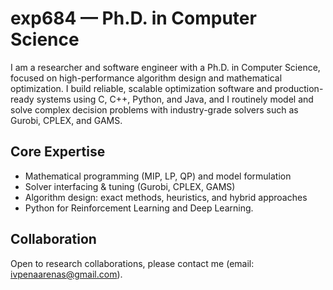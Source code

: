 # exp684 — Ph.D. in Computer Science

I am a researcher and software engineer with a Ph.D. in Computer Science, focused on high-performance algorithm design and mathematical optimization. I build reliable, scalable optimization software and production-ready systems using C, C++, Python, and Java, and I routinely model and solve complex decision problems with industry-grade solvers such as Gurobi, CPLEX, and GAMS.

## Core Expertise
- Mathematical programming (MIP, LP, QP) and model formulation
- Solver interfacing & tuning (Gurobi, CPLEX, GAMS)
- Algorithm design: exact methods, heuristics, and hybrid approaches
- Python for Reinforcement Learning and Deep Learning. 

## Collaboration
Open to research collaborations, please contact me (email: ivpenaarenas@gmail.com).

